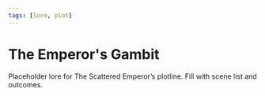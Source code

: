 ```yaml
---
tags: [lore, plot]
---
```


# The Emperor's Gambit

Placeholder lore for The Scattered Emperor’s plotline. Fill with scene list and outcomes.

